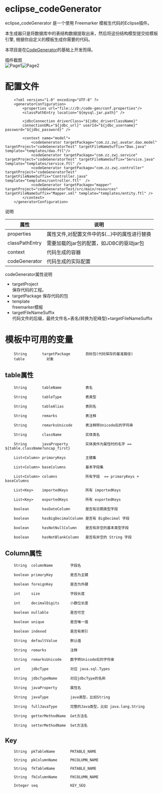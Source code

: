 # eclipse_codeGenerator
eclipse_codeGenerator 是一个使用 Freemarker 模板生代码的Eclipse插件。

本生成器只是将数据库中的表结构数据提取出来，然后将这份结构模型提交给模板引擎, 根据你自定义的模板生成你需要的代码。

本项目是在[CodeGenerator](https://www.oschina.net/p/codegenerator)的基础上开发而得。

插件截图	
![Page1](image/view1.jpg)![Page2](image/view2.jpg)

# 配置文件

		<?xml version="1.0" encoding="UTF-8" ?>
		<generatorConfiguration>
			<properties url="file:///D:/code-gen/conf.properties"/>
			<classPathEntry location="${mysql.jar.path}" />
			
			<jdbcConnection driverClass="${jdbc_driverClassName}"
			connectionURL="${jdbc_url}" userId="${jdbc_username}" password="${jdbc_password}" />
				
			<context name="model">
				<codeGenerator targetPackage="com.zz.zwj.avatar.dao.model" targetProject="codeGeneratorTest" targetFileNameSuffix="Dao.java" template="templates/dao.ftl"/>
				<codeGenerator targetPackage="com.zz.zwj.service" targetProject="codeGeneratorTest" targetFileNameSuffix="Service.java" template="templates/service.ftl" />
				<codeGenerator targetPackage="com.zz.zwj.controller" targetProject="codeGeneratorTest" targetFileNameSuffix="Controller.java" template="templates/controller.ftl"  />
				<codeGenerator targetPackage="mapper" targetProject="codeGeneratorTest/src/main/resources" targetFileNameSuffix="Mapper.xml" template="templates/entity.ftl" />
			</context>
		</generatorConfiguration>
		

说明

  |属性|说明|
  | - | -|
  |properties|属性文件,对配置文件中的${...}中的属性进行替换| 
  |classPathEntry|需要加载的jar包的配置，如JDBC的驱动jar包| 
  |context|代码生成的容器|
  |codeGenerator|代码生成的实际配置|
  
codeGenerator属性说明	
* targetProject		
保存代码的工程。
* targetPackage	
保存代码的包
* template	
freemarker模板
* targetFileNameSuffix	
代码文件的后缀，最终文件名=表名(转换为驼峰型)+targetFileNameSuffix


# 模板中可用的变量

		String       targetPackage       目标包(代码保存的基准路径)
		table 		   对象

## table属性

		String       tableName           表名
		
		String       tableType           表类型
		
		String       tableAlias          表别名
		
		String       remarks             表注释
		
		String       remarksUnicode      表注释转Unicode后的字符串
		
		String       className           实体类名
		
		String       javaProperty        实体类作为属性时的名字 == ${table.className?uncap_first}
		
		List<Column> primaryKeys         主键集
		
		List<Column> baseColumns         基本字段集
		
		List<Column> columns             所有字段  == primaryKeys + baseColumns
		
		List<Key>    importedKeys        所有 importedKeys
		
		List<Key>    exportedKeys        所有 exportedKeys
		
		boolean      hasDateColumn       是否有日期类型字段
		
		boolean      hasBigDecimalColumn 是否有 BigDecimal 字段
		
		boolean      hasNotNullColumn    是否有非空的基本类型字段
		
		boolean      hasNotBlankColumn   是否有非空的 String 字段

## Column属性

		String  columnName        字段名
		
		boolean primaryKey        是否为主键
		
		boolean foreignKey        是否为外键
		
		int     size              字段长度
		
		int     decimalDigits     小数位长度
		
		boolean nullable          是否可空
		
		boolean unique            是否唯一值
		
		boolean indexed           是否有索引
		
		String  defaultValue      默认值
		
		String  remarks           注释
		
		String  remarksUnicode    数字转Unicode后的字符串
		
		int     jdbcType          对应 java.sql.Types
		
		String  jdbcTypeName      对应jdbcType的名称
		
		String  javaProperty      属性名
		
		String  javaType          java类型，比如String
		
		String  fullJavaType      完整的Java类型，比如 java.lang.String
		
		String  getterMethodName  Get方法名
		
		String  setterMethodName  Set方法名

## Key

		String  pkTableName       PKTABLE_NAME
		
		String  pkColumnName      PKCOLUMN_NAME
		
		String  fkTableName       FKTABLE_NAME
		
		String  fkColumnName      FKCOLUMN_NAME
		
		Integer seq               KEY_SEQ